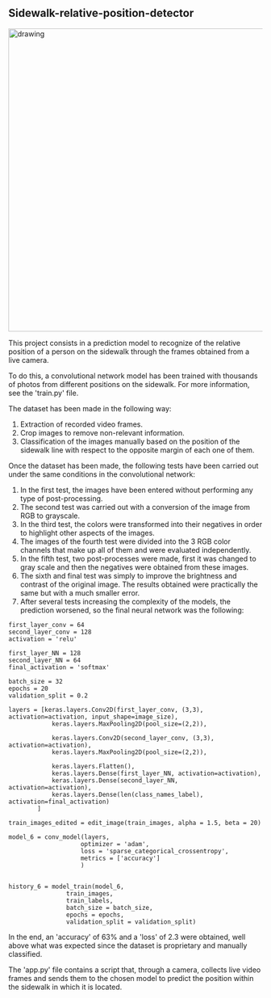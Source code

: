 ## Sidewalk-relative-position-detector

<img src="https://media.istockphoto.com/photos/suburban-sidewalk-picture-id172338416?b=1&k=20&m=172338416&s=170667a&w=0&h=D39OO3Q6E6m5k_jwl3CrIDCfQu0VZvEbfdEKkP21Zy4=" alt="drawing" width="600"/>

This project consists in a prediction model to recognize of the relative position of a person on the sidewalk through the frames obtained from a live camera.

To do this, a convolutional network model has been trained with thousands of photos from different positions on the sidewalk. For more information, see the 'train.py' file.

The dataset has been made in the following way:

1.	Extraction of recorded video frames.
2.	Crop images to remove non-relevant information.
3.	Classification of the images manually based on the position of the sidewalk line with respect to the opposite margin of each one of them.

Once the dataset has been made, the following tests have been carried out under the same conditions in the convolutional network:

1.	In the first test, the images have been entered without performing any type of post-processing.
2.	The second test was carried out with a conversion of the image from RGB to grayscale.
3.	In the third test, the colors were transformed into their negatives in order to highlight other aspects of the images.
4.	The images of the fourth test were divided into the 3 RGB color channels that make up all of them and were evaluated independently.
5.	In the fifth test, two post-processes were made, first it was changed to gray scale and then the negatives were obtained from these images.
6.	The sixth and final test was simply to improve the brightness and contrast of the original image. The results obtained were practically the same but with a much                 smaller error.
7.	After several tests increasing the complexity of the models, the prediction worsened, so the final neural network was the following:

```
first_layer_conv = 64
second_layer_conv = 128
activation = 'relu'

first_layer_NN = 128
second_layer_NN = 64
final_activation = 'softmax'

batch_size = 32
epochs = 20
validation_split = 0.2

layers = [keras.layers.Conv2D(first_layer_conv, (3,3), activation=activation, input_shape=image_size),
            keras.layers.MaxPooling2D(pool_size=(2,2)),

            keras.layers.Conv2D(second_layer_conv, (3,3), activation=activation),
            keras.layers.MaxPooling2D(pool_size=(2,2)),

            keras.layers.Flatten(),
            keras.layers.Dense(first_layer_NN, activation=activation),
            keras.layers.Dense(second_layer_NN, activation=activation),
            keras.layers.Dense(len(class_names_label), activation=final_activation)
        ]

train_images_edited = edit_image(train_images, alpha = 1.5, beta = 20)

model_6 = conv_model(layers,
                    optimizer = 'adam',
                    loss = 'sparse_categorical_crossentropy',
                    metrics = ['accuracy']
                    )


history_6 = model_train(model_6, 
                train_images,
                train_labels,
                batch_size = batch_size,
                epochs = epochs,
                validation_split = validation_split)
```
In the end, an 'accuracy' of 63% and a 'loss' of 2.3 were obtained, well above what was expected since the dataset is proprietary and manually classified.

The 'app.py' file contains a script that, through a camera, collects live video frames and sends them to the chosen model to predict the position within the sidewalk in which it is located.
